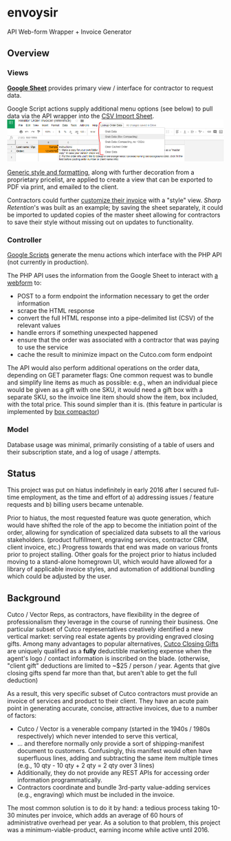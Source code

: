 # envoysir
API Web-form Wrapper + Invoice Generator

## Overview

### Views
[**Google Sheet**](https://docs.google.com/spreadsheets/d/1GeM5KaL97qNLKdh8jbf0kFfRyOlJNwJiHgZn_S04gVo/edit?usp=sharing#gid=0) provides primary view / interface for contractor to request data. 

Google Script actions supply additional menu options (see below) to pull data via the API wrapper into the [CSV Import Sheet](https://docs.google.com/spreadsheets/d/1GeM5KaL97qNLKdh8jbf0kFfRyOlJNwJiHgZn_S04gVo/edit?usp=sharing#gid=409517716). 
![Custom Functions](/instructions/0.%20Functions.PNG)

[Generic style and formatting](https://docs.google.com/spreadsheets/d/1GeM5KaL97qNLKdh8jbf0kFfRyOlJNwJiHgZn_S04gVo/edit?usp=sharing#gid=1016718603), along with further decoration from a proprietary pricelist, are applied to create a view that can be exported to PDF via print, and emailed to the client. 

Contractors could further [customize their invoice](https://docs.google.com/spreadsheets/d/1GeM5KaL97qNLKdh8jbf0kFfRyOlJNwJiHgZn_S04gVo/edit?usp=sharing#gid=793291208) with a "style" view. *Sharp Retention*'s was built as an example; by saving the sheet separately, it could be imported to updated copies of the master sheet allowing for contractors to save their style without missing out on updates to functionality.


### Controller

[Google Scripts](/script.google.com) generate the menu actions which interface with the PHP API (not currently in production). 

The PHP API uses the information from the Google Sheet to interact with [a webform](https://www.cutco.com/customer/orderStatus.jsp) to:
- POST to a form endpoint the information necessary to get the order information
- scrape the HTML response
- convert the full HTML response into a pipe-delimited list (CSV) of the relevant values
- handle errors if something unexpected happened
- ensure that the order was associated with a contractor that was paying to use the service
- cache the result to minimize impact on the Cutco.com form endpoint

The API would also perform additional operations on the order data, depending on GET parameter flags: One common request was to bundle and simplify line items as much as possible: e.g., when an individual piece would be given as a gift with one SKU, it would need a gift box with a separate SKU, so the invoice line item should show the item, box included, with the total price. This sound simpler than it is. (this feature in particular is implemented by [box compactor](boxcom.php))


### Model

Database usage was minimal, primarily consisting of a table of users and their subscription state, and a log of usage / attempts. 


## Status

This project was put on hiatus indefinitely in early 2016 after I secured full-time employment, as the time and effort of a) addressing issues / feature requests and b) billing users became untenable.

Prior to hiatus, the most requested feature was quote generation, which would have shifted the role of the app to become the initiation point of the order, allowing for syndication of specialized data subsets to all the various stakeholders. (product fulfillment, engraving services, contractor CRM, client invoice, etc.) Progress towards that end was made on various fronts prior to project stalling. Other goals for the project prior to hiatus included moving to a stand-alone homegrown UI, which would have allowed for a library of applicable invoice styles, and automation of additional bundling which could be adjusted by the user. 


## Background  
Cutco / Vector Reps, as contractors, have flexibility in the degree of professionalism they leverage in the course of running their business. One particular subset of Cutco representatives creatively identified a new vertical market: serving real estate agents by providing engraved closing gifts. Among many advantages to popular alternatives, [Cutco Closing Gifts](https://www.cutcoclosinggifts.com/) are uniquely qualified as a **fully** deductible marketing expense when the agent's logo / contact information is inscribed on the blade. (otherwise, "client gift" deductions are limited to ~$25 / person / year. Agents that give closing gifts spend far more than that, but aren't able to get the full deduction)

As a result, this very specific subset of Cutco contractors must provide an invoice of services and product to their client. They have an acute pain point in generating accurate, concise, attractive invoices, due to a number of factors:
- Cutco / Vector is a venerable company (started in the 1940s / 1980s respectively) which never intended to serve this vertical,
- ... and therefore normally only provide a sort of shipping-manifest document to customers. Confusingly, this manifest would often have superfluous lines, adding and subtracting the same item multiple times (e.g., 10 qty - 10 qty + 2 qty = 2 qty over 3 lines)
- Additionally, they do not provide any REST APIs for accessing order information programmatically.
- Contractors coordinate and bundle 3rd-party value-adding services (e.g., engraving) which must be included in the invoice.

The most common solution is to do it by hand: a tedious process taking 10-30 minutes per invoice, which adds an average of 60 hours of administrative overhead per year. As a solution to that problem, this project was a minimum-viable-product, earning income while active until 2016.

